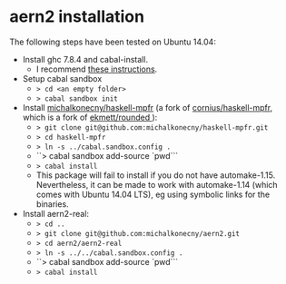 # aern2 installation

The following steps have been tested on Ubuntu 14.04:

* Install ghc 7.8.4 and cabal-install.
  * I recommend [these instructions](https://github.com/bitemyapp/learnhaskell/blob/master/install.md).
* Setup cabal sandbox
  * `> cd <an empty folder>`
  * `> cabal sandbox init`
* Install [michalkonecny/haskell-mpfr](https://github.com/michalkonecny/haskell-mpfr) (a fork of [cornius/haskell-mpfr](https://github.com/comius/haskell-mpfr), which is a fork of [ekmett/rounded
](https://github.com/ekmett/rounded)):
  * `> git clone git@github.com:michalkonecny/haskell-mpfr.git`
  * `> cd haskell-mpfr`
  * `> ln -s ../cabal.sandbox.config .`
  * ``> cabal sandbox add-source `pwd```
  * `> cabal install`
  * This package will fail to install if you do not have automake-1.15.  Nevertheless, it can be made to work with automake-1.14 (which comes with Ubuntu 14.04 LTS), eg using symbolic links for the binaries.
* Install aern2-real:
  * `> cd ..`
  * `> git clone git@github.com:michalkonecny/aern2.git`
  * `> cd aern2/aern2-real`
  * `> ln -s ../../cabal.sandbox.config .`
  * ``> cabal sandbox add-source `pwd```
  * `> cabal install`

